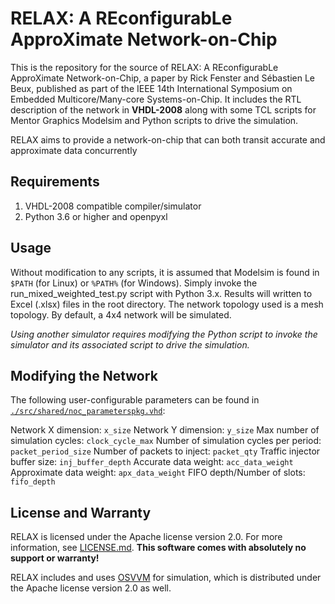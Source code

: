 # RELAX: A REconfigurabLe ApproXimate Network-on-Chip
This is the repository for the source of RELAX: A REconfigurabLe ApproXimate Network-on-Chip, a paper by Rick Fenster and Sébastien Le Beux, published as part of the IEEE 14th International Symposium on Embedded Multicore/Many-core Systems-on-Chip. It includes the RTL description of the network in **VHDL-2008** along with some TCL scripts for Mentor Graphics Modelsim and Python scripts to drive the simulation. 

RELAX aims to provide a network-on-chip that can both transit accurate and approximate data concurrently 
## Requirements
<ol>
<li>VHDL-2008 compatible compiler/simulator
<li> Python 3.6 or higher and openpyxl
</ol>

## Usage
Without modification to any scripts, it is assumed that Modelsim is found in `$PATH` (for Linux) or `%PATH%` (for Windows). Simply invoke the run_mixed_weighted_test.py script with Python 3.x. Results will written to Excel (.xlsx) files in the root directory.  The network topology used is a mesh topology. By default, a 4x4 network will be simulated.

*Using another simulator requires modifying the Python script to invoke the simulator and its associated script to drive the simulation.*
## Modifying the Network
The following user-configurable parameters can be found in [`./src/shared/noc_parameterspkg.vhd`](https://github.com/rf3nster/relax-noc/src/shared/noc_parameterspkg.vhd):

Network X dimension: `x_size`
Network Y dimension: `y_size`
Max number of simulation cycles: `clock_cycle_max`
Number of simulation cycles per period: `packet_period_size`
Number of packets to inject: `packet_qty`
Traffic injector buffer size: `inj_buffer_depth`
Accurate data weight: `acc_data_weight`
Approximate data weight: `apx_data_weight`
FIFO depth/Number of slots: `fifo_depth`

## License and Warranty

RELAX is licensed under the Apache license version 2.0. For more information, see [LICENSE.md](https://github.com/rf3nster/relax-noc/blob/main/LICENSE.md). **This software comes with absolutely no support or warranty!**

RELAX includes and uses [OSVVM](https://github.com/OSVVM/OSVVM) for simulation, which is distributed under the Apache license version 2.0 as well.
